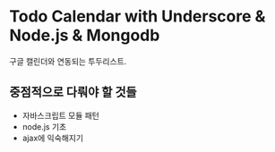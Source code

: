 # Todo Calendar with Underscore & Node.js & Mongodb

구글 캘린더와 연동되는 투두리스트. 


## 중점적으로 다뤄야 할 것들 
- 자바스크립트 모듈 패턴
- node.js 기초 
- ajax에 익숙해지기
